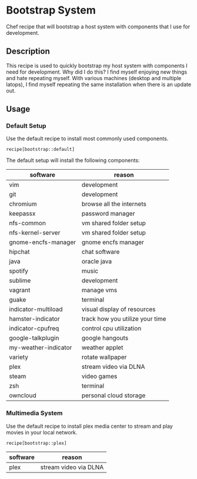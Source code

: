 # Bootstrap System
Chef recipe that will bootstrap a host system with components that I use for development.

## Description
This recipe is used to quickly bootstrap my host system with components I need for development.  Why did I do this?  I find myself enjoying new things and hate repeating myself.  With various machines (desktop and multiple latops), I find myself repeating the same installation when there is an update out.

## Usage

### Default Setup
Use the default recipe to install most commonly used components.

```
recipe[bootstrap::default]
```

The default setup will install the following components:


| software            | reason                          |
| ------------------- | ------------------------------- |
| vim                 | development                     |
| git                 | development                     |
| chromium            | browse all the internets        |
| keepassx            | password manager                |
| nfs-common          | vm shared folder setup          |
| nfs-kernel-server   | vm shared folder setup          |
| gnome-encfs-manager | gnome encfs manager             |
| hipchat             | chat software                   |
| java                | oracle java                     |
| spotify             | music                           |
| sublime             | development                     |
| vagrant             | manage vms                      |
| guake               | terminal                        |
| indicator-multiload | visual display of resources     |
| hamster-indicator   | track how you utilize your time |
| indicator-cpufreq   | control cpu utilization         |
| google-talkplugin   | google hangouts                 |
| my-weather-indicator| weather applet                  |
| variety             | rotate wallpaper                |
| plex                | stream video via DLNA           |
| steam               | video games                     |
| zsh                 | terminal                        |
| owncloud            | personal cloud storage          |


### Multimedia System
Use the default recipe to install plex media center to stream and play movies in your local network.

```
recipe[bootstrap::plex]
```

| software            | reason                          |
| ------------------- | ------------------------------- |
| plex                | stream video via DLNA           |
